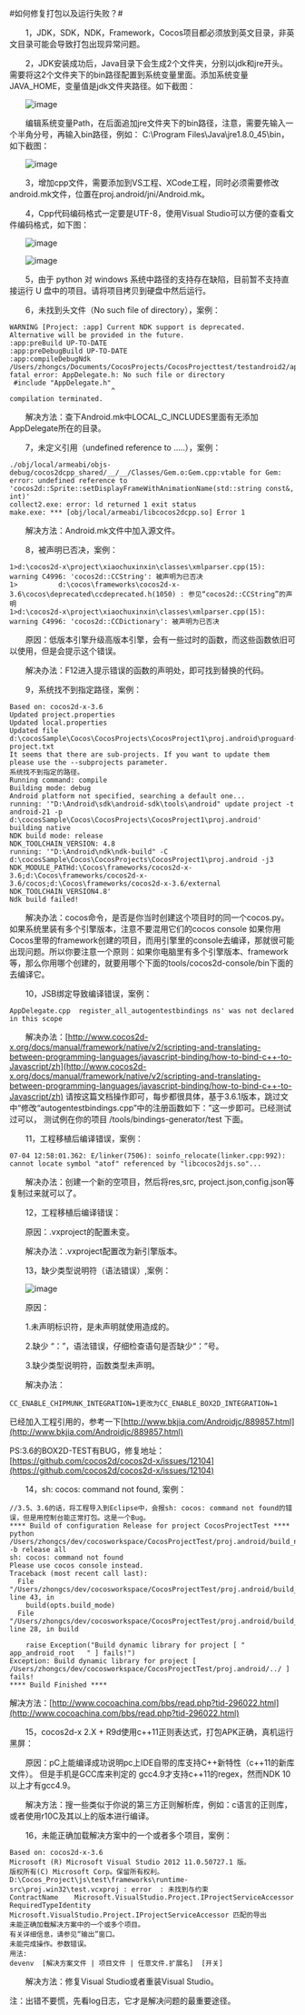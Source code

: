 #如何修复打包以及运行失败？#

&emsp;&emsp;1，JDK，SDK，NDK，Framework，Cocos项目都必须放到英文目录，非英文目录可能会导致打包出现异常问题。

&emsp;&emsp;2，JDK安装成功后，Java目录下会生成2个文件夹，分别以jdk和jre开头。需要将这2个文件夹下的bin路径配置到系统变量里面。添加系统变量JAVA_HOME，变量值是jdk文件夹路径。如下截图：

&emsp;&emsp;![image](res/image0001.png)
 
&emsp;&emsp;编辑系统变量Path，在后面追加jre文件夹下的bin路径，注意，需要先输入一个半角分号，再输入bin路径，例如： C:\Program Files\Java\jre1.8.0_45\bin，如下截图：

&emsp;&emsp;![image](res/image0002.png)

&emsp;&emsp;3，增加cpp文件，需要添加到VS工程、XCode工程，同时必须需要修改android.mk文件，位置在proj.android/jni/Android.mk。

&emsp;&emsp;4，Cpp代码编码格式一定要是UTF-8，使用Visual Studio可以方便的查看文件编码格式，如下图：

&emsp;&emsp;![image](res/image0004.png)

&emsp;&emsp;![image](res/image0003.png)

&emsp;&emsp;5，由于 python 对 windows 系统中路径的支持存在缺陷，目前暂不支持直接运行 U 盘中的项目。请将项目拷贝到硬盘中然后运行。

&emsp;&emsp;6，未找到头文件（No such file of directory），案例：

    WARNING [Project: :app] Current NDK support is deprecated.  Alternative will be provided in the future.
	:app:preBuild UP-TO-DATE
	:app:preDebugBuild UP-TO-DATE
	:app:compileDebugNdk
	/Users/zhongcs/Documents/CocosProjects/CocosProjecttest/testandroid2/app/src/main/jni/hellocpp/main.cpp:1:25: fatal error: AppDelegate.h: No such file or directory
	 #include "AppDelegate.h"
	                         ^
	compilation terminated.

&emsp;&emsp;解决方法：查下Android.mk中LOCAL_C_INCLUDES里面有无添加AppDelegate所在的目录。


&emsp;&emsp;7，未定义引用（undefined reference to …..），案例：
 
	./obj/local/armeabi/objs-debug/cocos2dcpp_shared/__/__/Classes/Gem.o:Gem.cpp:vtable for Gem: error: undefined reference to 'cocos2d::Sprite::setDisplayFrameWithAnimationName(std::string const&, int)'
	collect2.exe: error: ld returned 1 exit status
	make.exe: *** [obj/local/armeabi/libcocos2dcpp.so] Error 1

&emsp;&emsp;解决方法：Android.mk文件中加入源文件。


&emsp;&emsp;8，被声明已否决，案例：

	1>d:\cocos2d-x\project\xiaochuxinxin\classes\xmlparser.cpp(15): warning C4996: 'cocos2d::CCString': 被声明为已否决
	1>          d:\cocos\frameworks\cocos2d-x-3.6\cocos\deprecated\ccdeprecated.h(1050) : 参见“cocos2d::CCString”的声明
	1>d:\cocos2d-x\project\xiaochuxinxin\classes\xmlparser.cpp(15): warning C4996: 'cocos2d::CCDictionary': 被声明为已否决


&emsp;&emsp;原因：低版本引擎升级高版本引擎，会有一些过时的函数，而这些函数依旧可以使用，但是会提示这个错误。

&emsp;&emsp;解决办法：F12进入提示错误的函数的声明处，即可找到替换的代码。

&emsp;&emsp;9，系统找不到指定路径，案例：

	Based on: cocos2d-x-3.6
	Updated project.properties
	Updated local.properties
	Updated file d:\cocosSample\Cocos\CocosProjects\CocosProject1\proj.android\proguard-project.txt
	It seems that there are sub-projects. If you want to update them
	please use the --subprojects parameter.
	系统找不到指定的路径。
	Running command: compile
	Building mode: debug
	Android platform not specified, searching a default one...
	running: '"D:\Android\sdk\android-sdk\tools\android" update project -t android-21 -p d:\cocosSample\Cocos\CocosProjects\CocosProject1\proj.android'
	building native
	NDK build mode: release
	NDK_TOOLCHAIN_VERSION: 4.8
	running: '"D:\Android\ndk\ndk-build" -C d:\cocosSample\Cocos\CocosProjects\CocosProject1\proj.android -j3 NDK_MODULE_PATHd:\Cocos\frameworks/cocos2d-x-3.6;d:\Cocos\frameworks/cocos2d-x-3.6/cocos;d:\Cocos\frameworks/cocos2d-x-3.6/external NDK_TOOLCHAIN_VERSION4.8'
	Ndk build failed!


&emsp;&emsp;解决办法：cocos命令，是否是你当时创建这个项目时的同一个cocos.py。如果系统里装有多个引擎版本，注意不要混用它们的cocos console
如果你用Cocos里带的framework创建的项目，而用引擎里的console去编译，那就很可能出现问题。所以你要注意一个原则：如果你电脑里有多个引擎版本、framework等，那么你用哪个创建的，就要用哪个下面的tools/cocos2d-console/bin下面的去编译它。

&emsp;&emsp;10，JSB绑定导致编译错误，案例：

	AppDelegate.cpp  register_all_autogentestbindings ns' was not declared in this scope

&emsp;&emsp;解决办法：[http://www.cocos2d-x.org/docs/manual/framework/native/v2/scripting-and-translating-between-programming-languages/javascript-binding/how-to-bind-c++-to-Javascript/zh](http://www.cocos2d-x.org/docs/manual/framework/native/v2/scripting-and-translating-between-programming-languages/javascript-binding/how-to-bind-c++-to-Javascript/zh)
请按这篇文档操作即可，每步都很具体，基于3.6.1版本，跳过文中“修改“autogentestbindings.cpp”中的注册函数如下：”这一步即可。已经测试过可以，
测试例在你的项目 /tools/bindings-generator/test 下面。

&emsp;&emsp;11，工程移植后编译错误，案例：

    07-04 12:58:01.362: E/linker(7506): soinfo_relocate(linker.cpp:992): cannot locate symbol "atof" referenced by "libcocos2djs.so"...

&emsp;&emsp;解决办法：创建一个新的空项目，然后将res,src, project.json,config.json等复制过来就可以了。


&emsp;&emsp;12，工程移植后编译错误：

&emsp;&emsp;原因：.vxproject的配置未变。

&emsp;&emsp;解决办法：.vxproject配置改为新引擎版本。

&emsp;&emsp;13，缺少类型说明符（语法错误）,案例：

&emsp;&emsp;![image](res/image0005.png)

&emsp;&emsp;原因：

&emsp;&emsp;1.未声明标识符，是未声明就使用造成的。

&emsp;&emsp;2.缺少 “：”，语法错误，仔细检查语句是否缺少“：”号。

&emsp;&emsp;3.缺少类型说明符，函数类型未声明。

&emsp;&emsp;解决办法：

    CC_ENABLE_CHIPMUNK_INTEGRATION=1更改为CC_ENABLE_BOX2D_INTEGRATION=1

已经加入工程引用的，参考一下[http://www.bkjia.com/Androidjc/889857.html](http://www.bkjia.com/Androidjc/889857.html)

PS:3.6的BOX2D-TEST有BUG，修复地址：[https://github.com/cocos2d/cocos2d-x/issues/12104](https://github.com/cocos2d/cocos2d-x/issues/12104)


&emsp;&emsp;14，sh: cocos: command not found, 案例：

	//3.5、3.6的话，将工程导入到Eclipse中，会报sh: cocos: command not found的错误，但是用控制台能正常打包。这是一个Bug。
	**** Build of configuration Release for project CocosProjectTest ****
	python /Users/zhongcs/dev/cocosworkspace/CocosProjectTest/proj.android/build_native.py -b release all 
	sh: cocos: command not found
	Please use cocos console instead.
	Traceback (most recent call last):
	  File "/Users/zhongcs/dev/cocosworkspace/CocosProjectTest/proj.android/build_native.py", line 43, in 
	    build(opts.build_mode)
	  File "/Users/zhongcs/dev/cocosworkspace/CocosProjectTest/proj.android/build_native.py", line 28, in build
	
	    raise Exception("Build dynamic library for project [ "   app_android_root   " ] fails!")
	Exception: Build dynamic library for project [ /Users/zhongcs/dev/cocosworkspace/CocosProjectTest/proj.android/../ ] fails!
	**** Build Finished ****

   解决方法：[http://www.cocoachina.com/bbs/read.php?tid-296022.html](http://www.cocoachina.com/bbs/read.php?tid-296022.html)

&emsp;&emsp;15，cocos2d-x 2.X + R9d使用c++11正则表达式，打包APK正确，真机运行黑屏： 

&emsp;&emsp;原因：pC上能编译成功说明pc上IDE自带的库支持C++新特性（c++11的新库文件）。
但是手机是GCC库来判定的
 gcc4.9才支持c++11的regex，然而NDK 10以上才有gcc4.9。

&emsp;&emsp;解决方法：搜一些类似于你说的第三方正则解析库，例如：c语言的正则库，或者使用r10C及其以上的版本进行编译。


&emsp;&emsp;16，未能正确加载解决方案中的一个或者多个项目，案例：

    Based on: cocos2d-x-3.6
    Microsoft (R) Microsoft Visual Studio 2012 11.0.50727.1 版。
    版权所有(C) Microsoft Corp。保留所有权利。
    D:\Cocos_Project\js\test\frameworks\runtime-src\proj.win32\test.vcxproj : error  : 未找到与约束 
	ContractName	Microsoft.VisualStudio.Project.IProjectServiceAccessor
	RequiredTypeIdentity	Microsoft.VisualStudio.Project.IProjectServiceAccessor 匹配的导出
    未能正确加载解决方案中的一个或多个项目。
    有关详细信息，请参见“输出”窗口。
    未能完成操作。参数错误。 
    用法: 
    devenv  [解决方案文件 | 项目文件 | 任意文件.扩展名]  [开关]

&emsp;&emsp;解决方法：修复Visual Studio或者重装Visual Studio。

注：出错不要慌，先看log日志，它才是解决问题的最重要途径。














